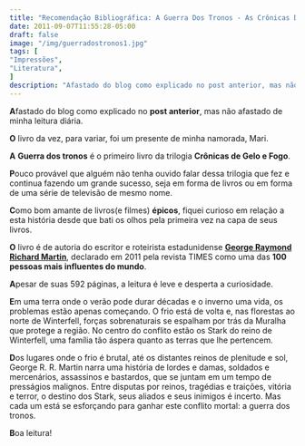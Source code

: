 ```yaml
---
title: "Recomendação Bibliográfica: A Guerra Dos Tronos - As Crônicas De Gelo E Fogo Vol I"
date: 2011-09-07T11:55:28-05:00
draft: false
image: "/img/guerradostronos1.jpg"
tags: [
"Impressões",
"Literatura",
]
description: "Afastado do blog como explicado no post anterior, mas não afastado de minha leitura diária."
---
```

**A**fastado do blog como explicado no **post anterior**, mas não afastado de minha leitura diária.

**O** livro da vez, para variar, foi um presente de minha namorada, Mari.

**A** **Guerra dos tronos** é o primeiro livro da trilogia **Crônicas de Gelo e Fogo**.

**P**ouco provável que alguém não tenha ouvido falar dessa trilogia que fez e continua fazendo um grande sucesso, seja em forma de livros ou em forma de uma série de televisão de mesmo nome.

**C**omo bom amante de livros(e filmes) **épicos**, fiquei curioso em relação a esta história desde que bati os olhos pela primeira vez na capa de seus livros.

**O** livro é de autoria do escritor e roteirista estadunidense **[George Raymond Richard Martin](https://pt.wikipedia.org/wiki/George_R._R._Martin)**, declarado em 2011 pela revista TIMES como uma das **100 pessoas mais influentes do mundo**.

**A**pesar de suas 592 páginas, a leitura é leve e desperta a curiosidade.

**E**m uma terra onde o verão pode durar décadas e o inverno uma vida, os problemas estão apenas começando. O frio está de volta e, nas florestas ao norte de Winterfell, forças sobrenaturais se espalham por trás da Muralha que protege a região. No centro do conflito estão os Stark do reino de Winterfell, uma família tão áspera quanto as terras que lhe pertencem.

**D**os lugares onde o frio é brutal, até os distantes reinos de plenitude e sol, George R. R. Martin narra uma história de lordes e damas, soldados e mercenários, assassinos e bastardos, que se juntam em um tempo de presságios malignos. Entre disputas por reinos, tragédias e traições, vitória e terror, o destino dos Stark, seus aliados e seus inimigos é incerto. Mas cada um está se esforçando para ganhar este conflito mortal: a guerra dos tronos.

**B**oa leitura!
